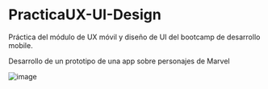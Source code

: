 # PracticaUX-UI-Design

Práctica del módulo de UX móvil y diseño de UI del bootcamp de desarrollo mobile.

Desarrollo de un prototipo de una app sobre personajes de Marvel

![image](https://user-images.githubusercontent.com/59702695/193472357-fb7fbabe-c3f4-4e7a-b201-d24585d2732f.png)


